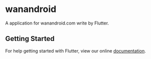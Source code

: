 # wanandroid

A application for wanandroid.com write by Flutter.

## Getting Started

For help getting started with Flutter, view our online
[documentation](https://flutter.io/).
